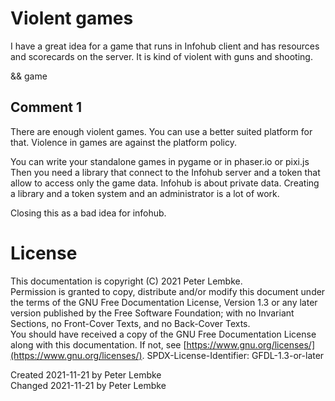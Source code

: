 # Violent games
I have a great idea for a game that runs in Infohub client and has resources and scorecards on the server.
It is kind of violent with guns and shooting.

&& game

## Comment 1
There are enough violent games. You can use a better suited platform for that.
Violence in games are against the platform policy.

You can write your standalone games in pygame or in phaser.io or pixi.js
Then you need a library that connect to the Infohub server and a token that allow to access only the game data.
Infohub is about private data. Creating a library and a token system and an administrator is a lot of work.

Closing this as a bad idea for infohub.

# License
This documentation is copyright (C) 2021 Peter Lembke.  
Permission is granted to copy, distribute and/or modify this document under the terms of the GNU Free Documentation License, Version 1.3 or any later version published by the Free Software Foundation; with no Invariant Sections, no Front-Cover Texts, and no Back-Cover Texts.  
You should have received a copy of the GNU Free Documentation License along with this documentation. If not, see [https://www.gnu.org/licenses/](https://www.gnu.org/licenses/).  SPDX-License-Identifier: GFDL-1.3-or-later

Created 2021-11-21 by Peter Lembke  
Changed 2021-11-21 by Peter Lembke  
